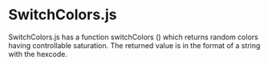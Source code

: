 # SwitchColors.js
SwitchColors.js has a function switchColors () which returns random colors having controllable saturation. The returned value is in the format of a string with the hexcode.
